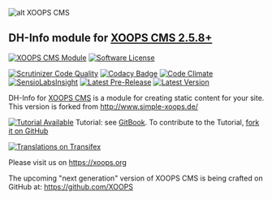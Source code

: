 ![alt XOOPS CMS](https://xoops.org/images/logoXoops4GithubRepository.png)
## DH-Info module for [XOOPS CMS 2.5.8+](https://xoops.org)
[![XOOPS CMS Module](https://img.shields.io/badge/XOOPS%20CMS-Module-blue.svg)](https://xoops.org)
[![Software License](https://img.shields.io/badge/license-GPL-brightgreen.svg?style=flat)](LICENSE)
 
[![Scrutinizer Code Quality](https://img.shields.io/scrutinizer/g/mambax7/info.svg?style=flat)](https://scrutinizer-ci.com/g/mambax7/info/?branch=master)
[![Codacy Badge](https://api.codacy.com/project/badge/grade/5b259d0cd7d847559d07d95d70f63e24)](https://www.codacy.com/app/mambax7/info)
[![Code Climate](https://img.shields.io/codeclimate/github/mambax7/info.svg?style=flat)](https://codeclimate.com/github/mambax7/info)
[![SensioLabsInsight](https://insight.sensiolabs.com/projects/22642cbc-96b7-4a32-bda7-6b7f00f14c95/mini.png)](https://insight.sensiolabs.com/projects/22642cbc-96b7-4a32-bda7-6b7f00f14c95)
[![Latest Pre-Release](https://img.shields.io/github/tag/XoopsModules25x/info.svg?style=flat)](https://github.com/XoopsModules25x/info/tags/)
[![Latest Version](https://img.shields.io/github/release/XoopsModules25x/info.svg?style=flat)](https://github.com/XoopsModules25x/info/releases/)

DH-Info for [XOOPS CMS](https://xoops.org) is a module for creating static content for your site. This version is forked from http://www.simple-xoops.de/ 

[![Tutorial Available](https://xoops.org/images/tutorial-available-blue.svg)](https://www.gitbook.com/book/xoops/xoops-info-module/) Tutorial: see [GitBook](https://www.gitbook.com/book/xoops/xoops-info-module/). 
To contribute to the Tutorial, [fork it on GitHub](https://github.com/XoopsDocs/info-tutorial)

[![Translations on Transifex](https://xoops.org/images/translations-transifex-blue.svg)](https://www.transifex.com/xoops) 

Please visit us on https://xoops.org

The upcoming "next generation" version of XOOPS CMS is being crafted on GitHub at: https://github.com/XOOPS
